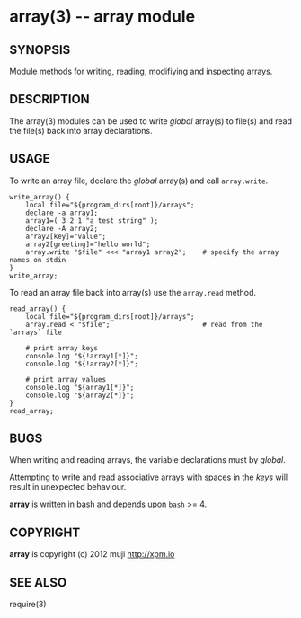array(3) -- array module
=============================================

## SYNOPSIS

Module methods for writing, reading, modifiying and inspecting arrays.

## DESCRIPTION

The array(3) modules can be used to write *global* array(s) to file(s) and read the file(s) back into array declarations.

## USAGE

To write an array file, declare the *global* array(s) and call `array.write`.

	write_array() {
		local file="${program_dirs[root]}/arrays";
		declare -a array1;
		array1=( 3 2 1 "a test string" );
		declare -A array2;
		array2[key]="value";
		array2[greeting]="hello world";
		array.write "$file" <<< "array1 array2";	# specify the array names on stdin
	}
	write_array;
	
To read an array file back into array(s) use the `array.read` method.

	read_array() {
		local file="${program_dirs[root]}/arrays";
		array.read < "$file";						# read from the `arrays` file
		
		# print array keys
		console.log "${!array1[*]}";
		console.log "${!array2[*]}";
		
		# print array values
		console.log "${array1[*]}";
		console.log "${array2[*]}";
	}
	read_array;

## BUGS

When writing and reading arrays, the variable declarations must by *global*.

Attempting to write and read associative arrays with spaces in the *keys* will result in unexpected behaviour.

**array** is written in bash and depends upon `bash` >= 4.

## COPYRIGHT

**array** is copyright (c) 2012 muji <http://xpm.io>

## SEE ALSO

require(3)


[SYNOPSIS]: #SYNOPSIS "SYNOPSIS"
[DESCRIPTION]: #DESCRIPTION "DESCRIPTION"
[USAGE]: #USAGE "USAGE"
[BUGS]: #BUGS "BUGS"
[COPYRIGHT]: #COPYRIGHT "COPYRIGHT"
[SEE ALSO]: #SEE-ALSO "SEE ALSO"


[strike(1)]: strike.1.html
[boilerplate(3)]: boilerplate.3.html
[require(3)]: require.3.html
[method(3)]: method.3.html
[http(3)]: http.3.html
[bake(1)]: bake.1.html
[rest(1)]: rest.1.html
[git(1)]: http://git-scm.com/
[bash(1)]: http://man.cx/bash(1)
[curl(1)]: http://man.cx/curl(1)
[echo(1)]: http://man.cx/echo(1)
[tee(1)]: http://man.cx/tee(1)
[ronn(1)]: https://github.com/rtomayko/ronn
[github(7)]: http://github.com/
[json-sh(1)]: https://github.com/dominictarr/JSON.sh
[npm(1)]: http://npmjs.org
[ruby(3)]: http://www.ruby-lang.org/
[rake(1)]: http://rake.rubyforge.org/
[semver(7)]: http://semver.org/
[printf(1)]: http://man.cx/printf(1)
[source(1)]: http://man.cx/source(1)
[array(3)]: array.3.html
[console(3)]: console.3.html
[delegate(3)]: delegate.3.html
[executable(3)]: executable.3.html
[globals-api(3)]: globals-api.3.html
[help(7)]: help.7.html
[json(3)]: json.3.html
[semver(3)]: semver.3.html
[strike-credits(7)]: strike-credits.7.html
[strike-tree(7)]: strike-tree.7.html
[strike(7)]: strike.7.html
[task-clean(7)]: task-clean.7.html
[task-doc(7)]: task-doc.7.html
[task-list(7)]: task-list.7.html
[task-rake(7)]: task-rake.7.html
[task-test(7)]: task-test.7.html
